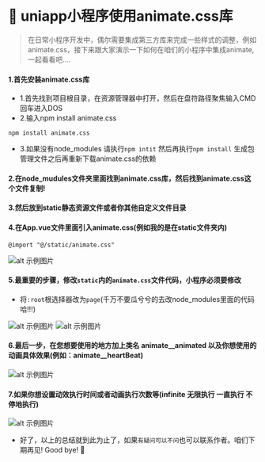 # :blossom: uniapp小程序使用animate.css库



>在日常小程序开发中，偶尔需要集成第三方库来完成一些样式的调整，例如animate.css，接下来跟大家演示一下如何在咱们的小程序中集成animate,一起看看吧....



#### 1.首先安装animate.css库    
* 1.首先找到项目根目录，在资源管理器中打开，然后在盘符路径聚焦输入CMD回车进入DOS
* 2.输入npm install animate.css
```
npm install animate.css

```
* 3.如果没有node_modules 请执行`npm intit` 然后再执行`npm install` 生成包管理文件之后再重新下载animate.css的依赖

#### 2.在node_mudules文件夹里面找到animate.css库，然后找到animate.css这个文件复制!


#### 3.然后放到static静态资源文件或者你其他自定义文件目录

#### 4.在App.vue文件里面引入animate.css(例如我的是在static文件夹内)
`@import "@/static/animate.css"`

![alt 示例图片](/img/study/uniapp/uniapp小程序使用animate.css/引入静态资源.jpg)

#### 5.最重要的步骤，修改`static`内的`animate.css`文件代码，小程序必须要修改
*  将`:root`根选择器改为`page`(千万不要瓜兮兮的去改node_modules里面的代码哈!!!)

![alt 示例图片](/img/study/uniapp/uniapp小程序使用animate.css/更改静态资源前.jpg)
![alt 示例图片](/img/study/uniapp/uniapp小程序使用animate.css/更改静态资源后.jpg)

#### 6.最后一步，在您想要使用的地方加上类名 animate__animated 以及你想使用的动画具体效果(例如：animate__heartBeat)

![alt 示例图片](/img/study/uniapp/uniapp小程序使用animate.css/使用.jpg)


#### 7.如果你想设置动效执行时间或者动画执行次数等(infinite 无限执行 一直执行 不停地执行)

![alt 示例图片](/img/study/uniapp/uniapp小程序使用animate.css/样式设置.jpg)




* 好了，以上的总结就到此为止了，如果`有疑问可以不问`也可以联系作者。咱们下期再见! Good bye! 🌸